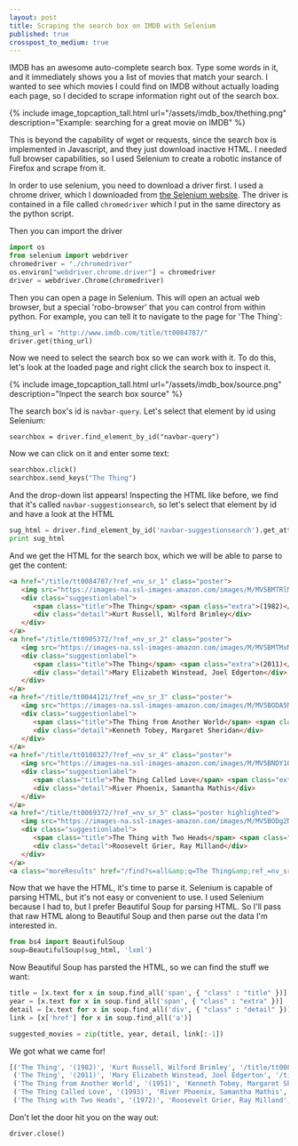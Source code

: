 ```yaml
---
layout: post
title: Scraping the search box on IMDB with Selenium
published: true
crosspost_to_medium: true
---
```


IMDB has an awesome auto-complete search box.  Type some words in it, and it immediately shows you a list of movies that match your search.  I wanted to see which movies I could find on IMDB without actually loading each page, so I decided to scrape information right out of the search box.

{% include image_topcaption_tall.html url="/assets/imdb_box/thething.png" description="Example: searching for a great movie on IMDB" %}

This is beyond the capability of wget or requests, since the search box is implemented in Javascript, and they just download inactive HTML.  I needed full browser capabilities, so I used Selenium to create a robotic instance of Firefox and scrape from it.

In order to use selenium, you need to download a driver first.  I used a chrome driver, which I downloaded from [the Selenium website](http://www.seleniumhq.org/download/).  The driver is contained in a file called `chromedriver` which I put in the same directory as the python script.

Then you can import the driver

```python
import os
from selenium import webdriver
chromedriver = "./chromedriver"
os.environ["webdriver.chrome.driver"] = chromedriver
driver = webdriver.Chrome(chromedriver)
```

Then you can open a page in Selenium.  This will open an actual web browser, but a special 'robo-browser' that you can control from within python.  For example, you can tell it to navigate to the page for 'The Thing':

```python
thing_url = "http://www.imdb.com/title/tt0084787/"
driver.get(thing_url)
```

Now we need to select the search box so we can work with it.  To do this, let's look at the loaded page and right click the search box to inspect it.

{% include image_topcaption_tall.html url="/assets/imdb_box/source.png" description="Inpect the search box source" %}

The search box's id is `navbar-query`.  Let's select that element by id using Selenium:

```
searchbox = driver.find_element_by_id("navbar-query")
```

Now we can click on it and enter some text:

```python
searchbox.click()
searchbox.send_keys("The Thing")
```

And the drop-down list appears! Inspecting the HTML like before, we find that it's called `navbar-suggestionsearch`, so let's select that element by id and have a look at the HTML

```python
sug_html = driver.find_element_by_id('navbar-suggestionsearch').get_attribute('innerHTML')
print sug_html
```

And we get the HTML for the search box, which we will be able to parse to get the content:

```html
<a href="/title/tt0084787/?ref_=nv_sr_1" class="poster">
   <img src="https://images-na.ssl-images-amazon.com/images/M/MV5BMTRlMGIzYjItNTUwYS00OTc2LTk0ODktMGRjYWNlOTg3NzkwXkEyXkFqcGdeQXVyMTQxNzMzNDI@._V1._SX40_CR0,0,40,54_.jpg" style="background:url(\'http://i.media-imdb.com/images/mobile/film-40x54.png\')" width="40" height="54">
   <div class="suggestionlabel">
      <span class="title">The Thing</span> <span class="extra">(1982)</span>
      <div class="detail">Kurt Russell, Wilford Brimley</div>
   </div>
</a>
<a href="/title/tt0905372/?ref_=nv_sr_2" class="poster">
   <img src="https://images-na.ssl-images-amazon.com/images/M/MV5BMTMxMjI0MzUyNl5BMl5BanBnXkFtZTcwNjc1NzE5NQ@@._V1._SX40_CR0,0,40,54_.jpg" style="background:url(\'http://i.media-imdb.com/images/mobile/film-40x54.png\')" width="40" height="54">
   <div class="suggestionlabel">
      <span class="title">The Thing</span> <span class="extra">(2011)</span>
      <div class="detail">Mary Elizabeth Winstead, Joel Edgerton</div>
   </div>
</a>
<a href="/title/tt0044121/?ref_=nv_sr_3" class="poster">
   <img src="https://images-na.ssl-images-amazon.com/images/M/MV5BODA5MjE1MTY2Ml5BMl5BanBnXkFtZTgwNzU5MjQxMDE@._V1._SX40_CR0,0,40,54_.jpg" style="background:url(\'http://i.media-imdb.com/images/mobile/film-40x54.png\')" width="40" height="54">
   <div class="suggestionlabel">
      <span class="title">The Thing from Another World</span> <span class="extra">(1951)</span>
      <div class="detail">Kenneth Tobey, Margaret Sheridan</div>
   </div>
</a>
<a href="/title/tt0108327/?ref_=nv_sr_4" class="poster">
   <img src="https://images-na.ssl-images-amazon.com/images/M/MV5BNDY1OTczNzc0OV5BMl5BanBnXkFtZTcwMzk1ODEzMQ@@._V1._SX40_CR0,0,40,54_.jpg" style="background:url(\'http://i.media-imdb.com/images/mobile/film-40x54.png\')" width="40" height="54">
   <div class="suggestionlabel">
      <span class="title">The Thing Called Love</span> <span class="extra">(1993)</span>
      <div class="detail">River Phoenix, Samantha Mathis</div>
   </div>
</a>
<a href="/title/tt0069372/?ref_=nv_sr_5" class="poster highlighted">
   <img src="https://images-na.ssl-images-amazon.com/images/M/MV5BODg2NzUyNzAxOV5BMl5BanBnXkFtZTcwNzUyMzY3NA@@._V1._SX40_CR0,0,40,54_.jpg" style="background:url(\'http://i.media-imdb.com/images/mobile/film-40x54.png\')" width="40" height="54">
   <div class="suggestionlabel">
      <span class="title">The Thing with Two Heads</span> <span class="extra">(1972)</span>
      <div class="detail">Roosevelt Grier, Ray Milland</div>
   </div>
</a>
<a class="moreResults" href="/find?s=all&amp;q=The Thing&amp;ref_=nv_sr_sm"><span class="message">See all results for "<span class="query">The Thing</span>"</span>&nbsp;<span class="raquo">\xbb</span></a>
```

Now that we have the HTML, it's time to parse it.  Selenium is capable of parsing HTML, but it's not easy or convenient to use.  I used Selenium because I had to, but I prefer Beautiful Soup for parsing HTML. So I'll pass that raw HTML along to Beautiful Soup and then parse out the data I'm interested in.

```python
from bs4 import BeautifulSoup
soup=BeautifulSoup(sug_html, 'lxml')
```

Now Beautiful Soup has parsted the HTML, so we can find the stuff we want:

```python
title = [x.text for x in soup.find_all('span', { "class" : "title" })]
year = [x.text for x in soup.find_all('span', { "class" : "extra" })]
detail = [x.text for x in soup.find_all('div', { "class" : "detail" })]
link = [x['href'] for x in soup.find_all('a')]

suggested_movies = zip(title, year, detail, link[:-1])
```

We got what we came for!

```python
[('The Thing', '(1982)', 'Kurt Russell, Wilford Brimley', '/title/tt0084787/?ref_=nv_sr_1'),
 ('The Thing', '(2011)', 'Mary Elizabeth Winstead, Joel Edgerton', '/title/tt0905372/?ref_=nv_sr_2'),
 ('The Thing from Another World', '(1951)', 'Kenneth Tobey, Margaret Sheridan', '/title/tt0044121/?ref_=nv_sr_3'),
 ('The Thing Called Love', '(1993)', 'River Phoenix, Samantha Mathis', '/title/tt0108327/?ref_=nv_sr_4'),
 ('The Thing with Two Heads', '(1972)', 'Roosevelt Grier, Ray Milland', '/title/tt0069372/?ref_=nv_sr_5')]
```

Don't let the door hit you on the way out:

```python
driver.close()
```